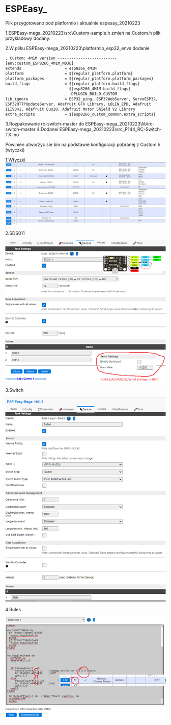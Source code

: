 # ESPEasy_

Plik przygotowano pod platformio i aktualnie espeasy_20210223

1.ESPEasy-mega_20210223\src\Custom-sample.h zmień na Custom.h plik przykładowy dodany.

2.W pliku ESPEasy-mega_20210223\platformio_esp32_envs dodanie
```
; Custom: 4M1M version --------------------------
[env:custom_ESP8266_4M1M_MOJE]
extends                   = esp8266_4M1M
platform                  = ${regular_platform.platform}
platform_packages         = ${regular_platform.platform_packages}
build_flags               = ${regular_platform.build_flags}
                            ${esp8266_4M1M.build_flags}                             
                            -DPLUGIN_BUILD_CUSTOM                            
lib_ignore                = ESP32_ping, ESP32WebServer, ServoESP32, ESP32HTTPUpdateServer, Adafruit GFX Library, LOLIN_EPD, Adafruit ILI9341, Adafruit BusIO, Adafruit Motor Shield V2 Library
extra_scripts             = ${esp8266_custom_common.extra_scripts}
```

3.Rozpakowanie rc-switch-master do ESPEasy-mega_20210223\lib\rc-switch-master
4.Dodanei ESPEasy-mega_20210223\src\_P144_RC-Switch-TX.ino

Powinien utworzyc sie bin na podstawie konfiguracji pobranej z Custom.h (wtyczki)


1.Wtyczki
![ESP_Pulings](./image/ESp.PNG)

2.SDS011

![SDS](./image/SDS.PNG)

3.Switch

![Switch](./image/Switch.PNG)

4.Rules

![Rules](./image/R1.PNG)

